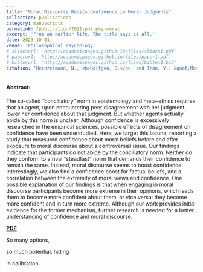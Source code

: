 ```yaml
---
title: "Moral Discourse Boosts Confidence in Moral Judgments"
collection: publications
category: manuscripts
permalink: /publication/2021-philpsy-moral
excerpt: 'From an earlier life. The title says it all.'
date: 2023-10-01
venue: 'Philosophical Psychology'
# slidesurl: 'http://academicpages.github.io/files/slides1.pdf'
# paperurl: 'http://academicpages.github.io/files/paper1.pdf'
# bibtexurl: 'http://academicpages.github.io/files/bibtex1.bib'
citation: 'Heinzelmann, N., <b>Höltgen, B.</b>, and Tran, V.: &quot;Moral discourse boosts confidence in moral judgments.&quot; <i>Philosophical Psychology 34.</i> 2021.'
---
```

#### Abstract:
The so-called “conciliatory” norm in epistemology and meta-ethics requires that an agent, upon encountering peer disagreement with her judgment, lower her confidence about that judgment. But whether agents actually abide by this norm is unclear. Although confidence is excessively researched in the empirical sciences, possible effects of disagreement on confidence have been understudied. Here, we target this lacuna, reporting a study that measured confidence about moral beliefs before and after exposure to moral discourse about a controversial issue. Our findings indicate that participants do not abide by the conciliatory norm. Neither do they conform to a rival “steadfast” norm that demands their confidence to remain the same. Instead, moral discourse seems to boost confidence. Interestingly, we also find a confidence boost for factual beliefs, and a correlation between the extremity of moral views and confidence. One possible explanation of our findings is that when engaging in moral discourse participants become more extreme in their opinions, which leads them to become more confident about them, or vice versa: they become more confident and in turn more extreme. Although our work provides initial evidence for the former mechanism, further research is needed for a better understanding of confidence and moral discourse.

[**PDF**]('https://www.tandfonline.com/doi/pdf/10.1080/09515089.2021.1959026')

So many options,

so much potential, hiding

in calibration.

